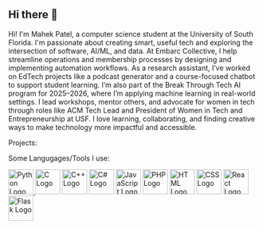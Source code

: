 ## Hi there 👋

Hi! I'm Mahek Patel, a computer science student at the University of South Florida. I'm passionate about creating smart, useful tech and exploring the intersection of software, AI/ML, and data. At Embarc Collective, I help streamline operations and membership processes by designing and implementing automation workflows. As a research assistant, I’ve worked on EdTech projects like a podcast generator and a course-focused chatbot to support student learning. I’m also part of the Break Through Tech AI program for 2025–2026, where I’m applying machine learning in real-world settings. I lead workshops, mentor others, and advocate for women in tech through roles like ACM Tech Lead and President of Women in Tech and Entrepreneurship at USF. I love learning, collaborating, and finding creative ways to make technology more impactful and accessible.


Projects:


Some Langugages/Tools I use:

<a href="https://www.python.org/">
  <img src="https://upload.wikimedia.org/wikipedia/commons/thumb/0/0a/Python.svg/150px-Python.svg.png" alt="Python Logo" width="50">
</a>
<img src="https://encrypted-tbn0.gstatic.com/images?q=tbn:ANd9GcTrPZxw0F-hKbK5AT_Fo3gE8zqDk1_Ex_3vqg&s" alt="C Logo" width="50">
<img src="https://upload.wikimedia.org/wikipedia/commons/thumb/1/18/ISO_C%2B%2B_Logo.svg/640px-ISO_C%2B%2B_Logo.svg.png" alt="C++  Logo" width="50">
<img src="https://upload.wikimedia.org/wikipedia/commons/thumb/d/d2/C_Sharp_Logo_2023.svg/165px-C_Sharp_Logo_2023.svg.png" alt="C#  Logo" width="50">
<img src="https://skillforge.com/wp-content/uploads/2020/10/javascript-266x300.png" alt="JavaScript Logo" width="50">

<img src="https://upload.wikimedia.org/wikipedia/commons/thumb/2/27/PHP-logo.svg/1200px-PHP-logo.svg.png" alt="PHP  Logo" width="50">
<img src="https://upload.wikimedia.org/wikipedia/commons/thumb/6/61/HTML5_logo_and_wordmark.svg/1200px-HTML5_logo_and_wordmark.svg.png" alt="HTML  Logo" width="50">
<img src="https://pngdownload.io/wp-content/uploads/2023/12/CSS-Logo-PNG-Symbol-for-Web-Development-Transparent-jpg.webp" alt="CSS  Logo" width="50">
<img src="https://upload.wikimedia.org/wikipedia/commons/thumb/a/a7/React-icon.svg/640px-React-icon.svg.png" alt="React  Logo" width="50">
<img src="https://miro.medium.com/v2/resize:fit:1000/1*sceRW7gTtYxGx9CKK_b1Zw.png" alt="Flask  Logo" width="50">

<!--
**mahekp05/mahekp05** is a ✨ _special_ ✨ repository because its `README.md` (this file) appears on your GitHub profile.

Here are some ideas to get you started:

- 🔭 I’m currently working on ...
- 🌱 I’m currently learning ...
- 👯 I’m looking to collaborate on ...
- 🤔 I’m looking for help with ...
- 💬 Ask me about ...
- 📫 How to reach me: ...
- 😄 Pronouns: ...
- ⚡ Fun fact: ...
-->
